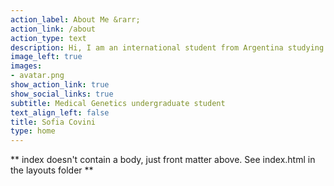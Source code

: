 ```yaml
---
action_label: About Me &rarr;
action_link: /about
action_type: text
description: Hi, I am an international student from Argentina studying in the UK.
image_left: true
images:
- avatar.png
show_action_link: true
show_social_links: true
subtitle: Medical Genetics undergraduate student
text_align_left: false
title: Sofia Covini
type: home
---
```


** index doesn't contain a body, just front matter above.
See index.html in the layouts folder **
